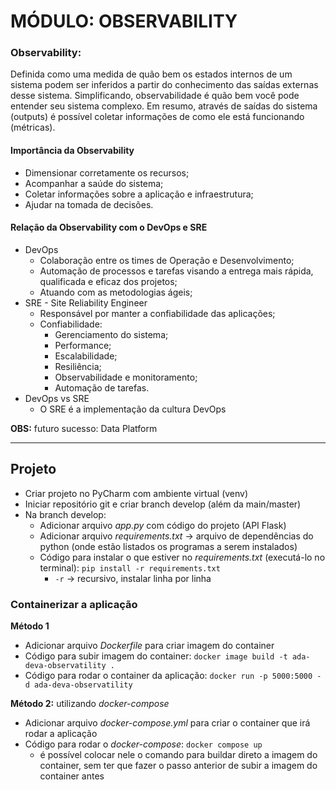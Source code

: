 # MÓDULO: OBSERVABILITY

### Observability: 
Definida como uma medida de quão bem os estados internos de um sistema podem ser inferidos a partir do conhecimento das saídas externas desse sistema. Simplificando, observabilidade é quão bem você pode entender seu sistema complexo. Em resumo, através de saídas do sistema (outputs) é possível coletar informações de como ele está funcionando (métricas).

#### Importância da Observability
- Dimensionar corretamente os recursos;
- Acompanhar a saúde do sistema;
- Coletar informações sobre a aplicação e infraestrutura;
- Ajudar na tomada de decisões.

#### Relação da Observability com o DevOps e SRE
- DevOps
    - Colaboração entre os times de Operação e Desenvolvimento;
    - Automação de processos e tarefas visando a entrega mais rápida, qualificada e eficaz dos projetos;
    - Atuando com as metodologias ágeis;
- SRE - Site Reliability Engineer
    - Responsável por manter a confiabilidade das aplicações;
    - Confiabilidade:
        - Gerenciamento do sistema;
        - Performance;
        - Escalabilidade;
        - Resiliência;
        - Observabilidade e monitoramento;
        - Automação de tarefas.
- DevOps vs SRE
    - O SRE é a implementação da cultura DevOps


**OBS:** futuro sucesso: Data Platform

***

## Projeto 

- Criar projeto no PyCharm com ambiente virtual (venv)
- Iniciar repositório git e criar branch develop (além da main/master)
- Na branch develop:
    - Adicionar arquivo *app.py* com código do projeto (API Flask)
    - Adicionar arquivo *requirements.txt* → arquivo de dependências do python (onde estão listados os programas a serem instalados)
    - Código para instalar o que estiver no *requirements.txt* (executá-lo no terminal): `pip install -r requirements.txt` 
        - `-r` → recursivo, instalar linha por linha

### Containerizar a aplicação

**Método 1**
- Adicionar arquivo *Dockerfile* para criar imagem do container
- Código para subir imagem do container: `docker image build -t ada-deva-observatility .`
- Código para rodar o container da aplicação: `docker run -p 5000:5000 -d ada-deva-observatility`

**Método 2:** utilizando *docker-compose*
- Adicionar arquivo *docker-compose.yml* para criar o container que irá rodar a aplicação
- Código para rodar o *docker-compose*: `docker compose up`
    - é possível colocar nele o comando para buildar direto a imagem do container, sem ter que fazer o passo anterior de subir a imagem do container antes
